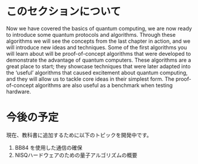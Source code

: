 # このセクションについて

Now we have covered the basics of quantum computing, we are now ready to introduce some quantum protocols and algorithms. Through these algorithms we will see the concepts from the last chapter in action, and we will introduce new ideas and techniques. Some of the first algorithms you will learn about will be proof-of-concept algorithms that were developed to demonstrate the advantage of quantum computers. These algorithms are a great place to start; they showcase techniques that were later adapted into the ‘useful’ algorithms that caused excitement about quantum computing, and they will allow us to tackle core ideas in their simplest form. The proof-of-concept algorithms are also useful as a benchmark when testing hardware.

# 今後の予定

現在、教科書に追加するために以下のトピックを開発中です。

1. BB84 を使用した通信の確保
2. NISQハードウェアのための量子アルゴリズムの概要

```python

```
